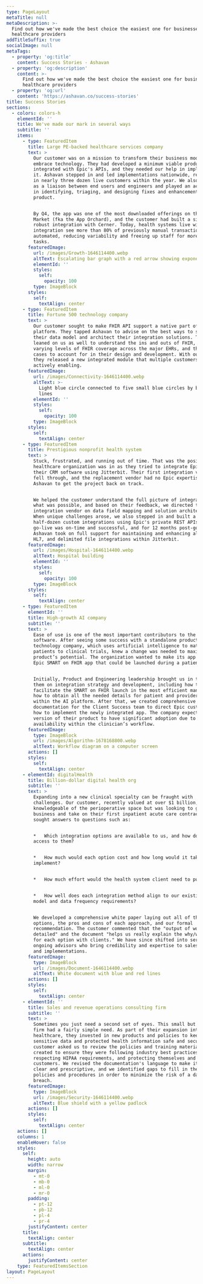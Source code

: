 ```yaml
---
type: PageLayout
metaTitle: null
metaDescription: >-
  Find out how we've made the best choice the easiest one for businesses and
  healthcare providers
addTitleSuffix: true
socialImage: null
metaTags:
  - property: 'og:title'
    content: Success Stories - Ashavan
  - property: 'og:description'
    content: >-
      Find out how we've made the best choice the easiest one for businesses and
      healthcare providers
  - property: 'og:url'
    content: 'https://ashavan.co/success-stories'
title: Success Stories
sections:
  - colors: colors-h
    elementId: ''
    title: We've made our mark in several ways
    subtitle: ''
    items:
      - type: FeaturedItem
        title: Large PE-backed healthcare services company
        text: >
          Our customer was on a mission to transform their business model and
          embrace technology. They had developed a minimum viable product that
          integrated with Epic's APIs, and they needed our help in implementing
          it. Ashavan stepped in and led implementations nationwide, resulting
          in nearly three dozen live customers within the year. We also served
          as a liaison between end users and engineers and played an active role
          in identifying, triaging, and designing fixes and enhancements to the
          product.


          By Q4, the app was one of the most downloaded offerings on the App
          Market (fka the App Orchard), and the customer had built a similarly
          robust integration with Cerner. Today, health systems live with the
          integration see more than 80% of previously manual transactions now
          automated, reducing variability and freeing up staff for more complex
          tasks.
        featuredImage:
          url: /images/Growth-1646114400.webp
          altText: Escalating bar graph with a red arrow showing exponential growth
          elementId: ''
          styles:
            self:
              opacity: 100
          type: ImageBlock
        styles:
          self:
            textAlign: center
      - type: FeaturedItem
        title: Fortune 500 technology company
        text: >
          Our customer sought to make FHIR API support a native part of their
          platform. They tapped Ashavan to advise on the best ways to structure
          their data model and architect their integration solutions. They
          leaned on us as well to understand the ins and outs of FHIR, the
          varying levels of FHIR coverage across the major EHRs, and the edge
          cases to account for in their design and development. With our help,
          they released a new integrated module that multiple customers are
          actively enabling.
        featuredImage:
          url: /images/Connectivity-1646114400.webp
          altText: >-
            Light blue circle connected to five small blue circles by black
            lines
          elementId: ''
          styles:
            self:
              opacity: 100
          type: ImageBlock
        styles:
          self:
            textAlign: center
      - type: FeaturedItem
        title: Prestigious nonprofit health system
        text: >
          Stuck, frustrated, and running out of time. That was the position this
          healthcare organization was in as they tried to integrate Epic with
          their CRM software using Jitterbit. Their first integration vendor
          fell through, and the replacement vendor had no Epic expertise. Enter
          Ashavan to get the project back on track.


          We helped the customer understand the full picture of integrations and
          what was possible, and based on their feedback, we directed the
          integration vendor on data field mapping and solution architecture.
          When unique challenges arose, we also stepped in and built a
          half-dozen custom integrations using Epic's private REST APIs. The
          go-live was on-time and successful, and for 12 months post-go-live,
          Ashavan took on full support for maintaining and enhancing all API,
          HL7, and delimited file integrations within Jitterbit.
        featuredImage:
          url: /images/Hospital-1646114400.webp
          altText: Hospital building
          elementId: ''
          styles:
            self:
              opacity: 100
          type: ImageBlock
        styles:
          self:
            textAlign: center
      - type: FeaturedItem
        elementId: ''
        title: High-growth AI company
        subtitle: ''
        text: >
          Ease of use is one of the most important contributors to the value of
          software. After seeing some success with a standalone product, this
          technology company, which uses artificial intelligence to match
          patients to clinical trials, knew a change was needed to maximize its
          product’s potential. The organization wanted to make its app into an
          Epic SMART on FHIR app that could be launched during a patient exam.


          Initially, Product and Engineering leadership brought us in to guide
          them on integration strategy and development, including how to
          facilitate the SMART on FHIR launch in the most efficient manner and
          how to obtain all the needed details for patient and provider matching
          within the AI platform. After that, we created comprehensive
          documentation for the Client Success team to direct Epic customers on
          how to implement the newly integrated app. The company expects this
          version of their product to have significant adoption due to its
          availability within the clinician’s workflow.
        featuredImage:
          type: ImageBlock
          url: /images/Algorithm-1678168800.webp
          altText: Workflow diagram on a computer screen
        actions: []
        styles:
          self:
            textAlign: center
      - elementId: digitalHealth
        title: Billion-dollar digital health org
        subtitle: ''
        text: >
          Expanding into a new clinical specialty can be fraught with
          challenges. Our customer, recently valued at over $1 billion, was
          knowledgeable of the perioperative space but was looking to grow the
          business and take on their first inpatient acute care contract. They
          sought answers to questions such as:


          *   Which integration options are available to us, and how do we gain
          access to them?


          *   How much would each option cost and how long would it take to
          implement?


          *   How much effort would the health system client need to put in?


          *   How well does each integration method align to our existing data
          model and data frequency requirements?


          We developed a comprehensive white paper laying out all of the
          options, the pros and cons of each approach, and our formal
          recommendation. The customer commented that the "output of work was
          detailed" and the document "helps us really explain the why/why not
          for each option with clients." We have since shifted into serving as
          ongoing advisors who bring credibility and expertise to sales calls
          and implementations.
        featuredImage:
          type: ImageBlock
          url: /images/Document-1646114400.webp
          altText: White document with blue and red lines
        actions: []
        styles:
          self:
            textAlign: center
      - elementId: ''
        title: Sales and revenue operations consulting firm
        subtitle: ''
        text: >
          Sometimes you just need a second set of eyes. This small but growing
          firm had a fairly simple need. As part of their expansion into
          healthcare, they invested in new products and policies to keep
          sensitive data and protected health information safe and secure. Our
          customer asked us to review the policies and training materials they
          created to ensure they were following industry best practices,
          respecting HIPAA requirements, and protecting themselves and their
          customers. We revised the documentation's language to make it more
          clear and prescriptive, and we identified gaps to fill in their
          policies and procedures in order to minimize the risk of a data
          breach.
        featuredImage:
          type: ImageBlock
          url: /images/Security-1646114400.webp
          altText: Blue shield with a yellow padlock
        actions: []
        styles:
          self:
            textAlign: center
    actions: []
    columns: 1
    enableHover: false
    styles:
      self:
        height: auto
        width: narrow
        margin:
          - mt-0
          - mb-0
          - ml-0
          - mr-0
        padding:
          - pt-12
          - pb-12
          - pl-4
          - pr-4
        justifyContent: center
      title:
        textAlign: center
      subtitle:
        textAlign: center
      actions:
        justifyContent: center
    type: FeaturedItemsSection
layout: PageLayout
---
```

